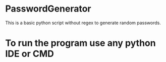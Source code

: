 # PasswordGenerator

This is a basic python script without regex to generate random passwords.

# To run the program use any python IDE or CMD 
